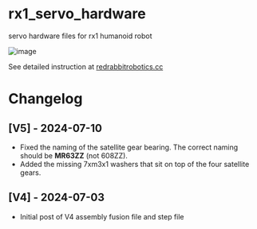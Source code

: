 # rx1_servo_hardware
servo hardware files for rx1 humanoid robot  

![image](https://github.com/Red-Rabbit-Robotics/rx1_servo_hardware/blob/master/media/gearbox_v4_assembly.PNG)  

See detailed instruction at [redrabbitrobotics.cc](https://www.redrabbitrobotics.cc/rx1-humanoid-servo-assembly-instruction/)

# Changelog

## [V5] - 2024-07-10  

- Fixed the naming of the satellite gear bearing. The correct naming should be **MR63ZZ** (not 608ZZ).
- Added the missing 7xm3x1 washers that sit on top of the four satellite gears.

## [V4] - 2024-07-03
- Initial post of V4 assembly fusion file and step file